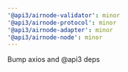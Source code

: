 ```yaml
---
'@api3/airnode-validator': minor
'@api3/airnode-protocol': minor
'@api3/airnode-adapter': minor
'@api3/airnode-node': minor
---
```


Bump axios and @api3 deps
